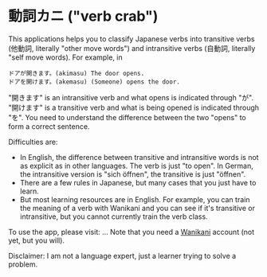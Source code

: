 # 動詞カニ ("verb crab")

This applications helps you to classify Japanese verbs into transitive verbs (他動詞, literally "other move words") and intransitive verbs (自動詞, literally "self move words). For example, in

    ドアが開きます。(akimasu) The door opens.
    ドアを開けます。(akemasu) (Someone) opens the door.

"開きます" is an intransitive verb and what opens is indicated through "が". "開けます" is a transitive verb and what is being opened is indicated through "を". You need to understand the difference between the two "opens" to form a correct sentence.

Difficulties are:

* In English, the difference between transitive and intransitive words is not as explicit as in other languages. The verb is just "to open". In German, the intransitive version is "sich öffnen", the transitive is just "öffnen". 
* There are a few rules in Japanese, but many cases that you just have to learn.
* But most learning resources are in English. For example, you can train the meaning of a verb with Wanikani and you can see if it's transitive or intransitive, but you cannot currently train the verb class.

To use the app, please visit: ... Note that you need a [Wanikani](https://wanikani.com) account (not yet, but you will). 

Disclaimer: I am not a language expert, just a learner trying to solve a problem.